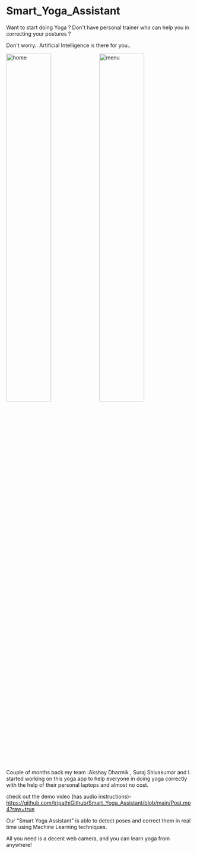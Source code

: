 # Smart_Yoga_Assistant

Want to start doing Yoga ? Don't have personal trainer who can help you in correcting your postures ?

Don't worry.. Artificial Intelligence is there for you..

<p>
  <img alt="home" src="https://github.com/tripathiGithub/Smart_Yoga_Assistant/blob/master/Results/home.png" width="49%"> <img alt="menu" src="https://github.com/tripathiGithub/Smart_Yoga_Assistant/raw/master/Results/menu.png" width="49%">
</p>

Couple of months back my team :Akshay Dharmik , Suraj Shivakumar and I. started working on this yoga app to help everyone in doing yoga correctly with the help of their personal laptops and almost no cost. 

check out the demo video (has audio instructions)- https://github.com/tripathiGithub/Smart_Yoga_Assistant/blob/main/Post.mp4?raw=true



Our "Smart Yoga Assistant" is able to detect poses and correct them in real time using Machine Learning techniques.

All you need is a decent web camera, and you can learn yoga from anywhere!

